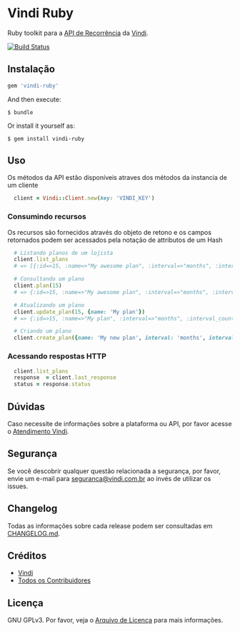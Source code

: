 # Vindi Ruby

Ruby toolkit para a [API de Recorrência][link-introducao-api] da [Vindi][link-vindi].

[![Build Status](https://semaphoreci.com/api/v1/projects/48986e75-f1a3-4ca3-ae41-2d6cf64ac507/1512354/badge.svg)](https://semaphoreci.com/vindi/vindi-ruby)

## Instalação

```ruby
gem 'vindi-ruby'
```

And then execute:

    $ bundle

Or install it yourself as:

    $ gem install vindi-ruby

## Uso
Os métodos da API estão disponíveis atraves dos métodos da instancia de um cliente

```ruby
  client = Vindi::Client.new(key: 'VINDI_KEY')
``` 

### Consumindo recursos
Os recursos são fornecidos através do objeto de retono e os campos retornados podem ser acessados pela notação de attributos de um Hash 

```ruby
  # Listando planos de um lojista
  client.list_plans
  # => [{:id=>15, :name=>"My awesome plan", :interval=>"months", :interval_count=>1, :billing_trigger_type=>"beginning_of_period" ...

  # Consultando um plano
  client.plan(15)
  # => {:id=>15, :name=>"My awesome plan", :interval=>"months", :interval_count=>1, :billing_trigger_type=>"beginning_of_period" ...

  # Atualizando um plano
  client.update_plan(15, {name: 'My plan'})
  # => {:id=>15, :name=>"My plan", :interval=>"months", :interval_count=>1, :billing_trigger_type=>"beginning_of_period" ...

  # Criando um plano
  client.create_plan({name: 'My new plan', interval: 'months', interval_count: 1,  billing_trigger_type: 'beginning_of_period'})
``` 

### Acessando respostas HTTP

```ruby
  client.list_plans
  response  = client.last_response
  status = response.status
``` 

## Dúvidas
Caso necessite de informações sobre a plataforma ou API, por favor acesse o [Atendimento Vindi](http://atendimento.vindi.com.br/hc/pt-br).

## Segurança
Se você descobrir qualquer questão relacionada a segurança, por favor, envie um e-mail para seguranca@vindi.com.br ao invés de utilizar os issues.

## Changelog
Todas as informações sobre cada release podem ser consultadas em [CHANGELOG.md](CHANGELOG.md).

## Créditos
- [Vindi][link-author]
- [Todos os Contribuidores][link-contributors]

## Licença
GNU GPLv3. Por favor, veja o [Arquivo de Licença](license.txt) para mais informações.

[link-vindi]: https://www.vindi.com.br
[link-introducao-api]: http://atendimento.vindi.com.br/hc/pt-br/articles/203020644-Introdu%C3%A7%C3%A3o-%C3%A0-API-de-Recorr%C3%AAncia
[link-author]: https://github.com/vindi
[link-contributors]: https://github.com/vindi/vindi-ruby/graphs/contributors
